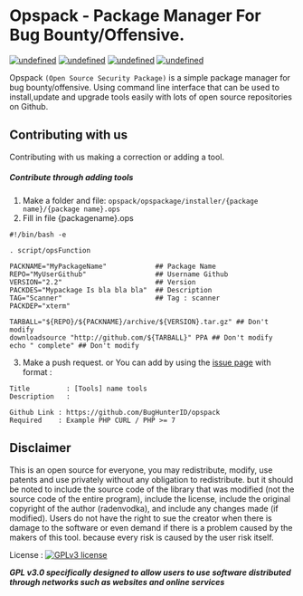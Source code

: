 # Opspack - Package Manager For Bug Bounty/Offensive.

[![undefined](https://img.shields.io/github/release/BugHunterID/opspack.svg)](https://github.com/BugHunterID/opspack/releases/latest)
[![undefined](https://img.shields.io/github/last-commit/BugHunterID/opspack.svg)](https://github.com/BugHunterID/opspack)
[![undefined](https://img.shields.io/github/languages/top/BugHunterID/opspack.svg)](https://github.com/BugHunterID/opspack)
[![undefined](https://img.shields.io/github/commits-since/BugHunterID/opspack/latest.svg)](https://github.com/BugHunterID/opspack/tags)

Opspack `(Open Source Security Package)` is a simple package manager for bug bounty/offensive. Using command line interface that can be used to install,update and upgrade tools easily with lots of open source repositories on Github.


## Contributing with us

Contributing with us making a correction or adding a tool. 

##### Contribute through adding tools 

1. Make a folder and file: `opspack/opspackage/installer/{package name}/{package name}.ops`
2. Fill in file {packagename}.ops

```
#!/bin/bash -e

. script/opsFunction

PACKNAME="MyPackageName"            ## Package Name
REPO="MyUserGithub"                 ## Username Github
VERSION="2.2"                       ## Version
PACKDES="Mypackage Is bla bla bla"  ## Description
TAG="Scanner"                       ## Tag : scanner
PACKDEP="xterm"

TARBALL="${REPO}/${PACKNAME}/archive/${VERSION}.tar.gz" ## Don't modify
downloadsource "http://github.com/${TARBALL}" PPA ## Don't modify
echo " complete" ## Don't modify
```
3. Make a push request. or You can add by using the [issue page](https://github.com/BugHunterID/opspack/issues/new) with format : 

```
Title         : [Tools] name tools
Description   : 

Github Link : https://github.com/BugHunterID/opspack
Required    : Example PHP CURL / PHP >= 7

```

## Disclaimer

This is an open source for everyone, you may redistribute, modify, use patents and use privately without any obligation to redistribute. but it should be noted to include the source code of the library that was modified (not the source code of the entire program), include the license, include the original copyright of the author (radenvodka), and include any changes made (if modified). Users do not have the right to sue the creator when there is damage to the software or even demand if there is a problem caused by the makers of this tool. because every risk is caused by the user risk itself.


License : [![GPLv3 license](https://img.shields.io/badge/License-GPLv3-blue.svg)](http://perso.crans.org/besson/LICENSE.html)

***GPL v3.0 specifically designed to allow users to use software distributed through networks such as websites and online services***

